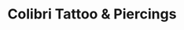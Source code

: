 ---
title: "Colibri Tattoo & Piercings"
url: /toronto/colibri-tattoo-and-piercings/
shop: tattoo
---